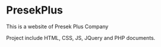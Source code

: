 # PresekPlus

This is a website of Presek Plus Company


Project include HTML, CSS, JS, JQuery and PHP documents.

